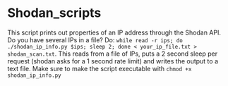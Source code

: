 # Shodan_scripts

This script prints out properties of an IP address through the Shodan API. Do you have several IPs in a file? Do:
`while read -r ips; do ./shodan_ip_info.py $ips; sleep 2; done < your_ip_file.txt > shodan_scan.txt`.
This reads from a file of IPs, puts a 2 second sleep per request (shodan asks for a 1 second rate limit) and writes the output to a text file.
Make sure to make the script executable with `chmod +x shodan_ip_info.py`
